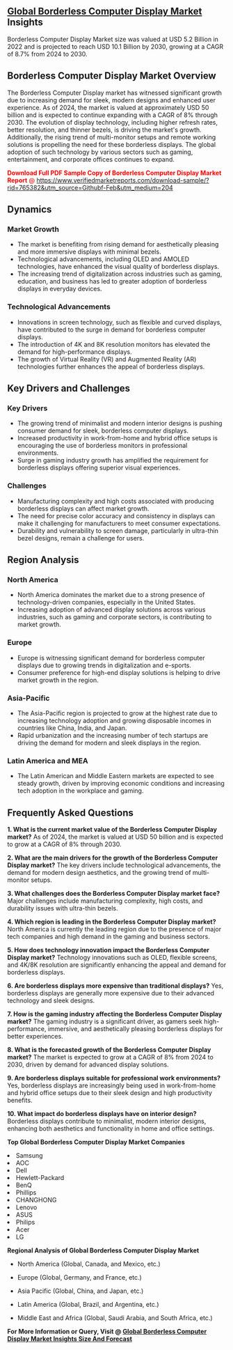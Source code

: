 <h2><a href="https://www.verifiedmarketreports.com/download-sample/?rid=765382&amp;utm_source=Githubf&amp;utm_medium=204" target="_blank">Global Borderless Computer Display Market</a> Insights</h2><p>Borderless Computer Display Market size was valued at USD 5.2 Billion in 2022 and is projected to reach USD 10.1 Billion by 2030, growing at a CAGR of 8.7% from 2024 to 2030.</p><p> <h2>Borderless Computer Display Market Overview</h2> <p>The Borderless Computer Display market has witnessed significant growth due to increasing demand for sleek, modern designs and enhanced user experience. As of 2024, the market is valued at approximately USD 50 billion and is expected to continue expanding with a CAGR of 8% through 2030. The evolution of display technology, including higher refresh rates, better resolution, and thinner bezels, is driving the market's growth. Additionally, the rising trend of multi-monitor setups and remote working solutions is propelling the need for these borderless displays. The global adoption of such technology by various sectors such as gaming, entertainment, and corporate offices continues to expand. <p><span class=""><span style="color: #ff0000;"><strong>Download Full PDF Sample Copy of Borderless Computer Display Market Report</strong> @ </span><a href="https://www.verifiedmarketreports.com/download-sample/?rid=765382&amp;utm_source=Githubf-Feb&amp;utm_medium=204" target="_blank">https://www.verifiedmarketreports.com/download-sample/?rid=765382&amp;utm_source=Githubf-Feb&amp;utm_medium=204</a></span></p> <h2>Dynamics</h2> <h3>Market Growth</h3> <ul> <li>The market is benefiting from rising demand for aesthetically pleasing and more immersive displays with minimal bezels.</li> <li>Technological advancements, including OLED and AMOLED technologies, have enhanced the visual quality of borderless displays.</li> <li>The increasing trend of digitalization across industries such as gaming, education, and business has led to greater adoption of borderless displays in everyday devices.</li> </ul> <h3>Technological Advancements</h3> <ul> <li>Innovations in screen technology, such as flexible and curved displays, have contributed to the surge in demand for borderless computer displays.</li> <li>The introduction of 4K and 8K resolution monitors has elevated the demand for high-performance displays.</li> <li>The growth of Virtual Reality (VR) and Augmented Reality (AR) technologies further enhances the appeal of borderless displays.</li> </ul> <h2>Key Drivers and Challenges</h2> <h3>Key Drivers</h3> <ul> <li>The growing trend of minimalist and modern interior designs is pushing consumer demand for sleek, borderless computer displays.</li> <li>Increased productivity in work-from-home and hybrid office setups is encouraging the use of borderless monitors in professional environments.</li> <li>Surge in gaming industry growth has amplified the requirement for borderless displays offering superior visual experiences.</li> </ul> <h3>Challenges</h3> <ul> <li>Manufacturing complexity and high costs associated with producing borderless displays can affect market growth.</li> <li>The need for precise color accuracy and consistency in displays can make it challenging for manufacturers to meet consumer expectations.</li> <li>Durability and vulnerability to screen damage, particularly in ultra-thin bezel designs, remain a challenge for users.</li> </ul> <h2>Region Analysis</h2> <h3>North America</h3> <ul> <li>North America dominates the market due to a strong presence of technology-driven companies, especially in the United States.</li> <li>Increasing adoption of advanced display solutions across various industries, such as gaming and corporate sectors, is contributing to market growth.</li> </ul> <h3>Europe</h3> <ul> <li>Europe is witnessing significant demand for borderless computer displays due to growing trends in digitalization and e-sports.</li> <li>Consumer preference for high-end display solutions is helping to drive market growth in the region.</li> </ul> <h3>Asia-Pacific</h3> <ul> <li>The Asia-Pacific region is projected to grow at the highest rate due to increasing technology adoption and growing disposable incomes in countries like China, India, and Japan.</li> <li>Rapid urbanization and the increasing number of tech startups are driving the demand for modern and sleek displays in the region.</li> </ul> <h3>Latin America and MEA</h3> <ul> <li>The Latin American and Middle Eastern markets are expected to see steady growth, driven by improving economic conditions and increasing tech adoption in the workplace and gaming.</li> </ul> <h2>Frequently Asked Questions</h2> <p><strong>1. What is the current market value of the Borderless Computer Display market?</strong> As of 2024, the market is valued at USD 50 billion and is expected to grow at a CAGR of 8% through 2030.</p> <p><strong>2. What are the main drivers for the growth of the Borderless Computer Display market?</strong> The key drivers include technological advancements, the demand for modern design aesthetics, and the growing trend of multi-monitor setups.</p> <p><strong>3. What challenges does the Borderless Computer Display market face?</strong> Major challenges include manufacturing complexity, high costs, and durability issues with ultra-thin bezels.</p> <p><strong>4. Which region is leading in the Borderless Computer Display market?</strong> North America is currently the leading region due to the presence of major tech companies and high demand in the gaming and business sectors.</p> <p><strong>5. How does technology innovation impact the Borderless Computer Display market?</strong> Technology innovations such as OLED, flexible screens, and 4K/8K resolution are significantly enhancing the appeal and demand for borderless displays.</p> <p><strong>6. Are borderless displays more expensive than traditional displays?</strong> Yes, borderless displays are generally more expensive due to their advanced technology and sleek designs.</p> <p><strong>7. How is the gaming industry affecting the Borderless Computer Display market?</strong> The gaming industry is a significant driver, as gamers seek high-performance, immersive, and aesthetically pleasing borderless displays for better experiences.</p> <p><strong>8. What is the forecasted growth of the Borderless Computer Display market?</strong> The market is expected to grow at a CAGR of 8% from 2024 to 2030, driven by demand for advanced display solutions.</p> <p><strong>9. Are borderless displays suitable for professional work environments?</strong> Yes, borderless displays are increasingly being used in work-from-home and hybrid office setups due to their sleek design and high productivity benefits.</p> <p><strong>10. What impact do borderless displays have on interior design?</strong> Borderless displays contribute to minimalist, modern interior designs, enhancing both aesthetics and functionality in home and office settings.</p> </p><p><strong>Top Global Borderless Computer Display Market Companies</strong></p><div data-test-id=""><p><li>Samsung</li><li> AOC</li><li> Dell</li><li> Hewlett-Packard</li><li> BenQ</li><li> Phillips</li><li> CHANGHONG</li><li> Lenovo</li><li> ASUS</li><li> Philips</li><li> Acer</li><li> LG</li></p><div><strong>Regional Analysis of&nbsp;Global Borderless Computer Display Market</strong></div><ul><li dir="ltr"><p dir="ltr">North America&nbsp;(Global, Canada, and Mexico, etc.)</p></li><li dir="ltr"><p dir="ltr">Europe (Global, Germany, and France, etc.)</p></li><li dir="ltr"><p dir="ltr">Asia Pacific&nbsp;(Global, China, and Japan, etc.)</p></li><li dir="ltr"><p dir="ltr">Latin America&nbsp;(Global, Brazil, and Argentina, etc.)</p></li><li dir="ltr">Middle East and Africa&nbsp;(Global, Saudi Arabia, and South Africa, etc.)</li></ul><p><strong>For More Information or Query, Visit @&nbsp;</strong><strong><a href="https://www.verifiedmarketreports.com/product/borderless-computer-display-market/?utm_source=Githubf&amp;utm_medium=204" target="_blank">Global Borderless Computer Display Market Insights Size And Forecast</a></strong></p></div>
